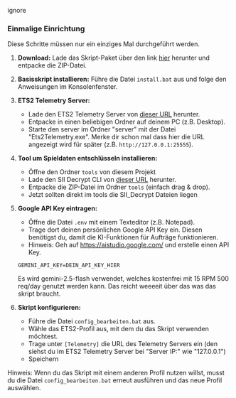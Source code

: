ignore


### Einmalige Einrichtung
Diese Schritte müssen nur ein einziges Mal durchgeführt werden.

1.  **Download:** Lade das Skript-Paket über den link [hier](https://github.com/Ppaja/ets2Im/archive/refs/heads/main.zip) herunter und entpacke die ZIP-Datei.

2.  **Basisskript installieren:** Führe die Datei `install.bat` aus und folge den Anweisungen im Konsolenfenster.

3.  **ETS2 Telemetry Server:**
    *   Lade den ETS2 Telemetry Server von [dieser URL](https://github.com/Funbit/ets2-telemetry-server/archive/refs/heads/master.zip) herunter.
    *   Entpacke in einen beliebigen Ordner auf deinem PC (z.B. Desktop).
    *   Starte den server im Ordner "server" mit der Datei "Ets2Telemetry.exe". Merke dir schon mal dass hier die URL angezeigt wird für später (z.B. `http://127.0.0.1:25555`).

4.  **Tool um Spieldaten entschlüsseln installieren:**
    *   Öffne den Ordner `tools` von diesem Projekt
    *   Lade den SII Decrypt CLI von [dieser URL](https://github.com/Stearells/SII_Decrypt/releases/download/0.7/Release.7z) herunter. 
    *   Entpacke die ZIP-Datei im Ordner `tools` (einfach drag & drop).
    *   Jetzt sollten direkt im tools die SII_Decrypt Dateien liegen

5.  **Google API Key eintragen:**
    *   Öffne die Datei `.env` mit einem Texteditor (z.B. Notepad).
    *   Trage dort deinen persönlichen Google API Key ein. Diesen benötigst du, damit die KI-Funktionen für Aufträge funktionieren.
    *   Hinweis: Geh auf https://aistudio.google.com/ und erstelle einen API Key.
    ```
    GEMINI_API_KEY=DEIN_API_KEY_HIER
    ```

    Es wird gemini-2.5-flash verwendet, welches kostenfrei mit 15 RPM 500 req/day genutzt werden kann. Das reicht weeeeit über das was das skript braucht.

6.  **Skript konfigurieren:**
    *   Führe die Datei `config_bearbeiten.bat` aus.
    *   Wähle das ETS2-Profil aus, mit dem du das Skript verwenden möchtest.
    *   Trage unter  `[Telemetry]` die URL des Telemetry Servers ein (den siehst du im ETS2 Telemetry Server bei "Server IP:" wie "127.0.0.1")
    *   Speichern

Hinweis: Wenn du das Skript mit einem anderen Profil nutzen willst, musst du die Datei `config_bearbeiten.bat` erneut ausführen und das neue Profil auswählen.


